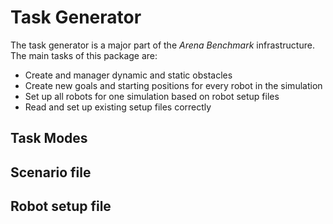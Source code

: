 # Task Generator

The task generator is a major part of the _Arena Benchmark_ infrastructure. The main tasks of this package are:

- Create and manager dynamic and static obstacles
- Create new goals and starting positions for every robot in the simulation
- Set up all robots for one simulation based on robot setup files
- Read and set up existing setup files correctly

## Task Modes

## Scenario file

## Robot setup file
